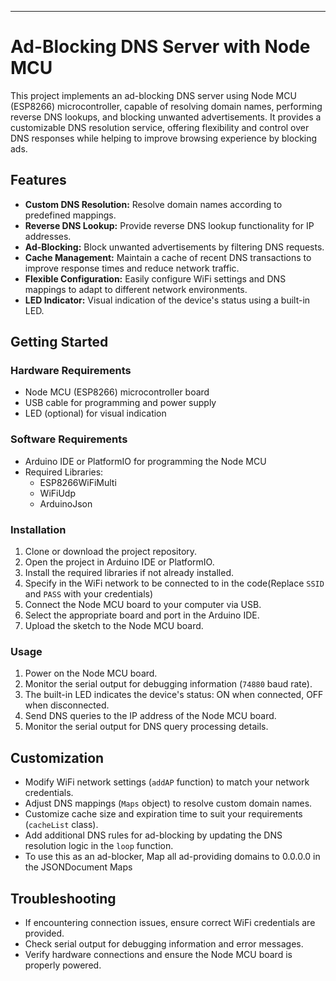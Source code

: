 ---

# Ad-Blocking DNS Server with Node MCU

This project implements an ad-blocking DNS server using Node MCU (ESP8266) microcontroller, capable of resolving domain names, performing reverse DNS lookups, and blocking unwanted advertisements. It provides a customizable DNS resolution service, offering flexibility and control over DNS responses while helping to improve browsing experience by blocking ads.

## Features

- **Custom DNS Resolution:** Resolve domain names according to predefined mappings.
- **Reverse DNS Lookup:** Provide reverse DNS lookup functionality for IP addresses.
- **Ad-Blocking:** Block unwanted advertisements by filtering DNS requests.
- **Cache Management:** Maintain a cache of recent DNS transactions to improve response times and reduce network traffic.
- **Flexible Configuration:** Easily configure WiFi settings and DNS mappings to adapt to different network environments.
- **LED Indicator:** Visual indication of the device's status using a built-in LED.

## Getting Started

### Hardware Requirements

- Node MCU (ESP8266) microcontroller board
- USB cable for programming and power supply
- LED (optional) for visual indication

### Software Requirements

- Arduino IDE or PlatformIO for programming the Node MCU
- Required Libraries:
  - ESP8266WiFiMulti
  - WiFiUdp
  - ArduinoJson

### Installation

1. Clone or download the project repository.
2. Open the project in Arduino IDE or PlatformIO.
3. Install the required libraries if not already installed.
4. Specify in the WiFi network to be connected to in the code(Replace `SSID` and `PASS` with your credentials)
5. Connect the Node MCU board to your computer via USB.
6. Select the appropriate board and port in the Arduino IDE.
7. Upload the sketch to the Node MCU board.

### Usage

1. Power on the Node MCU board.
2. Monitor the serial output for debugging information (`74880` baud rate).
3. The built-in LED indicates the device's status: ON when connected, OFF when disconnected.
4. Send DNS queries to the IP address of the Node MCU board.
5. Monitor the serial output for DNS query processing details.

## Customization

- Modify WiFi network settings (`addAP` function) to match your network credentials.
- Adjust DNS mappings (`Maps` object) to resolve custom domain names.
- Customize cache size and expiration time to suit your requirements (`cacheList` class).
- Add additional DNS rules for ad-blocking by updating the DNS resolution logic in the `loop` function.
- To use this as an ad-blocker, Map all ad-providing domains to 0.0.0.0 in the JSONDocument Maps

## Troubleshooting

- If encountering connection issues, ensure correct WiFi credentials are provided.
- Check serial output for debugging information and error messages.
- Verify hardware connections and ensure the Node MCU board is properly powered.

